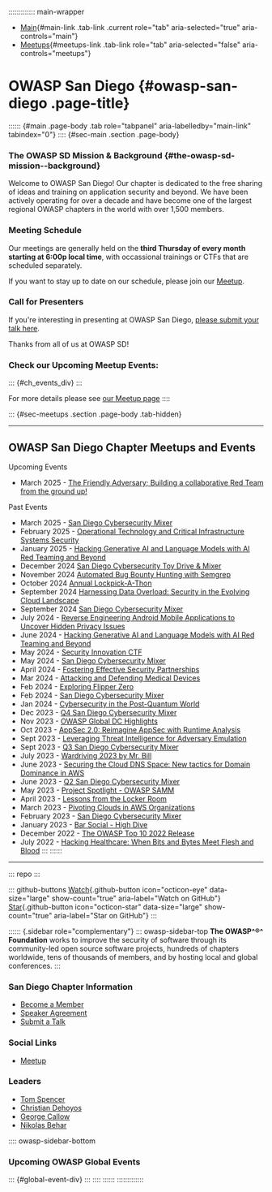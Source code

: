 ::::::::::::: main-wrapper
- [Main](#div-main){#main-link .tab-link .current role="tab"
  aria-selected="true" aria-controls="main"}
- [Meetups](#div-meetups){#meetups-link .tab-link role="tab"
  aria-selected="false" aria-controls="meetups"}

# OWASP San Diego {#owasp-san-diego .page-title}

:::::: {#main .page-body .tab role="tabpanel" aria-labelledby="main-link" tabindex="0"}
:::: {#sec-main .section .page-body}
### The OWASP SD Mission & Background {#the-owasp-sd-mission--background}

Welcome to OWASP San Diego! Our chapter is dedicated to the free sharing
of ideas and training on application security and beyond. We have been
actively operating for over a decade and have become one of the largest
regional OWASP chapters in the world with over 1,500 members.

### Meeting Schedule

Our meetings are generally held on the **third Thursday of every month
starting at 6:00p local time**, with occassional trainings or CTFs that
are scheduled separately.

If you want to stay up to date on our schedule, please join our
[Meetup](https://www.meetup.com/Open-Web-Application-Security-Project-San-Diego-OWASP-SD/).

### Call for Presenters

If you're interesting in presenting at OWASP San Diego, [please submit
your talk here](https://goo.gl/forms/eCbZU8Kn3mxIjxMt1).

Thanks from all of us at OWASP SD!

### Check our Upcoming Meetup Events:

::: {#ch_events_div}
:::

For more details please see [our Meetup
page](https://www.meetup.com/Open-Web-Application-Security-Project-San-Diego-OWASP-SD/)
::::

::: {#sec-meetups .section .page-body .tab-hidden}

------------------------------------------------------------------------

## OWASP San Diego Chapter Meetups and Events

Upcoming Events

- March 2025 - [The Friendly Adversary; Building a collaborative Red
  Team from the ground
  up!](https://www.meetup.com/open-web-application-security-project-san-diego-owasp-sd/events/304584032/)

Past Events

- March 2025 - [San Diego Cybersecurity
  Mixer](https://www.meetup.com/open-web-application-security-project-san-diego-owasp-sd/events/306225248/)
- February 2025 - [Operational Technology and Critical Infrastructure
  Systems
  Security](https://www.meetup.com/open-web-application-security-project-san-diego-owasp-sd/events/304584020/)
- January 2025 - [Hacking Generative AI and Language Models with AI Red
  Teaming and
  Beyond](https://www.meetup.com/open-web-application-security-project-san-diego-owasp-sd/events/304584015/)
- December 2024 [San Diego Cybersecurity Toy Drive &
  Mixer](https://www.meetup.com/open-web-application-security-project-san-diego-owasp-sd/events/301858372/)
- November 2024 [Automated Bug Bounty Hunting with
  Semgrep](https://www.meetup.com/open-web-application-security-project-san-diego-owasp-sd/events/301858370/)
- October 2024 [Annual
  Lockpick-A-Thon](https://www.meetup.com/open-web-application-security-project-san-diego-owasp-sd/events/301858365/)
- September 2024 [Harnessing Data Overload: Security in the Evolving
  Cloud
  Landscape](https://www.meetup.com/open-web-application-security-project-san-diego-owasp-sd/events/303476048/)
- September 2024 [San Diego Cybersecurity
  Mixer](https://www.meetup.com/open-web-application-security-project-san-diego-owasp-sd/events/302424133/)
- July 2024 - [Reverse Engineering Android Mobile Applications to
  Uncover Hidden Privacy
  Issues](https://www.meetup.com/open-web-application-security-project-san-diego-owasp-sd/events/297366305/)
- June 2024 - [Hacking Generative AI and Language Models with AI Red
  Teaming and
  Beyond](https://www.meetup.com/open-web-application-security-project-san-diego-owasp-sd/events/297366304/)
- May 2024 - [Security Innovation
  CTF](https://www.meetup.com/open-web-application-security-project-san-diego-owasp-sd/events/297366303/)
- May 2024 - [San Diego Cybersecurity
  Mixer](https://www.meetup.com/open-web-application-security-project-san-diego-owasp-sd/events/300170992/)
- April 2024 - [Fostering Effective Security
  Partnerships](https://www.meetup.com/open-web-application-security-project-san-diego-owasp-sd/events/297366302/)
- Mar 2024 - [Attacking and Defending Medical
  Devices](https://www.meetup.com/open-web-application-security-project-san-diego-owasp-sd/events/297366301/)
- Feb 2024 - [Exploring Flipper
  Zero](https://www.meetup.com/open-web-application-security-project-san-diego-owasp-sd/events/297366300/)
- Feb 2024 - [San Diego Cybersecurity
  Mixer](https://www.meetup.com/open-web-application-security-project-san-diego-owasp-sd/events/298805667/)
- Jan 2024 - [Cybersecurity in the Post-Quantum
  World](https://www.meetup.com/open-web-application-security-project-san-diego-owasp-sd/events/297366298/)
- Dec 2023 - [Q4 San Diego Cybersecurity
  Mixer](https://www.meetup.com/open-web-application-security-project-san-diego-owasp-sd/events/290875930/)
- Nov 2023 - [OWASP Global DC
  Highlights](https://www.meetup.com/open-web-application-security-project-san-diego-owasp-sd/events/297049321/)
- Oct 2023 - [AppSec 2.0: Reimagine AppSec with Runtime
  Analysis](https://www.meetup.com/open-web-application-security-project-san-diego-owasp-sd/events/295959506/)
- Sept 2023 - [Leveraging Threat Intelligence for Adversary
  Emulation](https://www.meetup.com/open-web-application-security-project-san-diego-owasp-sd/events/295662091/)
- Sept 2023 - [Q3 San Diego Cybersecurity
  Mixer](https://www.meetup.com/open-web-application-security-project-san-diego-owasp-sd/events/295034295/)
- July 2023 - [Wardriving 2023 by Mr.
  Bill](https://www.meetup.com/open-web-application-security-project-san-diego-owasp-sd/events/293458430/)
- June 2023 - [Securing the Cloud DNS Space: New tactics for Domain
  Dominance in
  AWS](https://www.meetup.com/open-web-application-security-project-san-diego-owasp-sd/events/bcnwbsyfcjbtb/)
- June 2023 - [Q2 San Diego Cybersecurity
  Mixer](https://www.meetup.com/open-web-application-security-project-san-diego-owasp-sd/events/293452416/)
- May 2023 - [Project Spotlight - OWASP
  SAMM](https://www.meetup.com/open-web-application-security-project-san-diego-owasp-sd/events/bcnwbsyfcfbvb/)
- April 2023 - [Lessons from the Locker
  Room](https://www.meetup.com/open-web-application-security-project-san-diego-owasp-sd/events/bcnwbsyfcgbbc/)
- March 2023 - [Pivoting Clouds in AWS
  Organizations](https://www.meetup.com/open-web-application-security-project-san-diego-owasp-sd/events/bcnwbsyfcdbvb/)
- February 2023 - [San Diego Cybersecurity
  Mixer](https://www.meetup.com/open-web-application-security-project-san-diego-owasp-sd/events/bcnwbsyfchbxb/)
- January 2023 - [Bar Social - High
  Dive](https://www.meetup.com/open-web-application-security-project-san-diego-owasp-sd/events/bcnwbsyfccbzb/)
- December 2022 - [The OWASP Top 10 2022
  Release](https://www.meetup.com/open-web-application-security-project-san-diego-owasp-sd/events/bcnwbsydcqbtb/)
- July 2022 - [Hacking Healthcare: When Bits and Bytes Meet Flesh and
  Blood](https://www.meetup.com/open-web-application-security-project-san-diego-owasp-sd/events/bcnwbsydckbcc/)
:::
::::::

------------------------------------------------------------------------

::: repo
:::

::: github-buttons
[Watch](https://github.com/owasp/www-chapter-san-diego/subscription){.github-button
icon="octicon-eye" data-size="large" show-count="true"
aria-label="Watch on GitHub"}
[Star](https://github.com/owasp/www-chapter-san-diego){.github-button
icon="octicon-star" data-size="large" show-count="true"
aria-label="Star on GitHub"}
:::

:::::: {.sidebar role="complementary"}
::: owasp-sidebar-top
**The OWASP^®^ Foundation** works to improve the security of software
through its community-led open source software projects, hundreds of
chapters worldwide, tens of thousands of members, and by hosting local
and global conferences.
:::

### San Diego Chapter Information

- [Become a Member](https://owasp.org/membership/)
- [Speaker
  Agreement](https://owasp.org/www-policy/legal/speaker-agreement)
- [Submit a Talk](https://goo.gl/forms/eCbZU8Kn3mxIjxMt1)

### Social Links

- [Meetup](https://www.meetup.com/Open-Web-Application-Security-Project-San-Diego-OWASP-SD/)

### Leaders

- [Tom
  Spencer](https://owasp.org/cdn-cgi/l/email-protection#d3a7bcbefda0a3b6bdb0b6a193bca4b2a0a3fdbca1b4)
- [Christian
  Dehoyos](https://owasp.org/cdn-cgi/l/email-protection#2d4e455f445e59444c43034948454254425e6d425a4c5e5d03425f4a)
- [George
  Callow](https://owasp.org/cdn-cgi/l/email-protection#2f484a405d484a014c4e434340586f40584e5c5f01405d48)
- [Nikolas
  Behar](https://owasp.org/cdn-cgi/l/email-protection#4b25222024272a3865292e232a390b243c2a383b6524392c)

:::: owasp-sidebar-bottom
### Upcoming OWASP Global Events

::: {#global-event-div}
:::
::::
::::::
:::::::::::::
